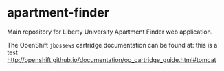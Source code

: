 # apartment-finder
Main repository for Liberty University Apartment Finder web application.

The OpenShift `jbossews` cartridge documentation can be found at:
this is a test
http://openshift.github.io/documentation/oo_cartridge_guide.html#tomcat
